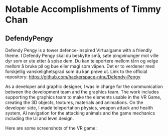 # Notable Accomplishments of Timmy Chan

## DefendyPengy
Defendy Pengy is a tower defence-inspired Virtualgame with a friendly theme.  I Defendy Pengy skal du beskytte små, søte pingvinunger mot ville dyr som er ute etter å spise dem. Du kan teleportere mellom tårn og velge mellom å bruke pil og bue eller magi som våpen. Det er to verdener med forskjellig vanskelighetsgrad som du kan prøve ut.
Link to the official repository: https://github.com/hackerspace-ntnu/Defendy-Pengy

As a developer and graphic designer, I was in charge for the communication between the development team and the graphics team. The work includes supporting the graphics team to make the elements usable in the VR Game, creating the 3D objects, textures, materials and animations. On the developer side, I made teleportation physics, weapon attack and health system, AI navigation for the attacking animals and the game mechanics including the UI and level design.

Here are some screenshots of the VR game:

